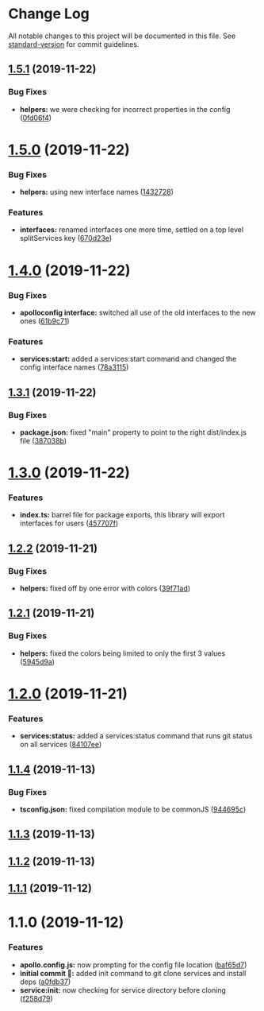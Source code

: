 # Change Log

All notable changes to this project will be documented in this file. See [standard-version](https://github.com/conventional-changelog/standard-version) for commit guidelines.

## [1.5.1](https://github.com/itmayziii/apollo-cli-plugin-split-services/compare/v1.5.0...v1.5.1) (2019-11-22)


### Bug Fixes

* **helpers:** we were checking for incorrect properties in the config ([0fd06f4](https://github.com/itmayziii/apollo-cli-plugin-split-services/commit/0fd06f4))



# [1.5.0](https://github.com/itmayziii/apollo-cli-plugin-split-services/compare/v1.4.0...v1.5.0) (2019-11-22)


### Bug Fixes

* **helpers:** using new interface names ([1432728](https://github.com/itmayziii/apollo-cli-plugin-split-services/commit/1432728))


### Features

* **interfaces:** renamed interfaces one more time, settled on a top level splitServices key ([670d23e](https://github.com/itmayziii/apollo-cli-plugin-split-services/commit/670d23e))



# [1.4.0](https://github.com/itmayziii/apollo-cli-plugin-split-services/compare/v1.3.1...v1.4.0) (2019-11-22)


### Bug Fixes

* **apolloconfig interface:** switched all use of the old interfaces to the new ones ([61b9c71](https://github.com/itmayziii/apollo-cli-plugin-split-services/commit/61b9c71))


### Features

* **services:start:** added a services:start command and changed the config interface names ([78a3115](https://github.com/itmayziii/apollo-cli-plugin-split-services/commit/78a3115))



## [1.3.1](https://github.com/itmayziii/apollo-cli-plugin-split-services/compare/v1.3.0...v1.3.1) (2019-11-22)


### Bug Fixes

* **package.json:** fixed "main" property to point to the right dist/index.js file ([387038b](https://github.com/itmayziii/apollo-cli-plugin-split-services/commit/387038b))



# [1.3.0](https://github.com/itmayziii/apollo-cli-plugin-split-services/compare/v1.2.2...v1.3.0) (2019-11-22)


### Features

* **index.ts:** barrel file for package exports, this library will export interfaces for users ([457707f](https://github.com/itmayziii/apollo-cli-plugin-split-services/commit/457707f))



## [1.2.2](https://github.com/itmayziii/apollo-cli-plugin-split-services/compare/v1.2.1...v1.2.2) (2019-11-21)


### Bug Fixes

* **helpers:** fixed off by one error with colors ([39f71ad](https://github.com/itmayziii/apollo-cli-plugin-split-services/commit/39f71ad))



## [1.2.1](https://github.com/itmayziii/apollo-cli-plugin-split-services/compare/v1.2.0...v1.2.1) (2019-11-21)


### Bug Fixes

* **helpers:** fixed the colors being limited to only the first 3 values ([5945d9a](https://github.com/itmayziii/apollo-cli-plugin-split-services/commit/5945d9a))



# [1.2.0](https://github.com/itmayziii/apollo-cli-plugin-split-services/compare/v1.1.4...v1.2.0) (2019-11-21)


### Features

* **services:status:** added a services:status command that runs git status on all services ([84107ee](https://github.com/itmayziii/apollo-cli-plugin-split-services/commit/84107ee))



## [1.1.4](https://github.com/itmayziii/apollo-cli-plugin-split-services/compare/v1.1.3...v1.1.4) (2019-11-13)


### Bug Fixes

* **tsconfig.json:** fixed compilation module to be commonJS ([944695c](https://github.com/itmayziii/apollo-cli-plugin-split-services/commit/944695c))



## [1.1.3](https://github.com/itmayziii/apollo-cli-plugin-split-services/compare/v1.1.2...v1.1.3) (2019-11-13)



## [1.1.2](https://github.com/itmayziii/apollo-cli-plugin-split-services/compare/v1.1.1...v1.1.2) (2019-11-13)



## [1.1.1](https://github.com/itmayziii/apollo-cli-plugin-split-services/compare/v1.1.0...v1.1.1) (2019-11-12)



# 1.1.0 (2019-11-12)


### Features

* **apollo.config.js:** now prompting for the config file location ([baf65d7](https://github.com/itmayziii/apollo-cli-plugin-split-services/commit/baf65d7))
* **initial commit :rocket::** added init command to git clone services and install deps ([a0fdb37](https://github.com/itmayziii/apollo-cli-plugin-split-services/commit/a0fdb37))
* **service:init:** now checking for service directory before cloning ([f258d79](https://github.com/itmayziii/apollo-cli-plugin-split-services/commit/f258d79))
